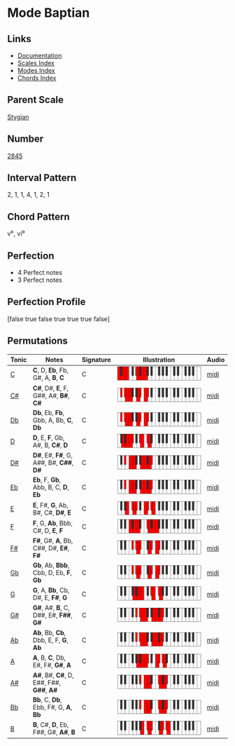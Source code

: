 # Mode Baptian

## Links

- [Documentation](index.md)
- [Scales Index](Scales.md)
- [Modes Index](Modes.md)
- [Chords Index](Chords.md)

## Parent Scale

[Stygian](ScaleStygian.md)

## Number

[2845](https://ianring.com/musictheory/scales/2845)

## Interval Pattern

2, 1, 1, 4, 1, 2, 1

## Chord Pattern

v⁰, vi⁰

## Perfection

- 4 Perfect notes
- 3 Perfect notes

## Perfection Profile

[false true false true true true false]

## Permutations

| Tonic | Notes | Signature | Illustration | Audio |
|-------|-------|-----------|--------------|-------|
| [C](ModeCNaturalBaptian.md) | **C**, D, **Eb**, Fb, G#, A, **B**, **C** | C | ![CNaturalBaptian](ModeCNaturalBaptian.png) | [midi](https://github.com/edipermadi/music/blob/main/docs/ModeCNaturalBaptian.mid?raw=true) |
| [C#](ModeCSharpBaptian.md) | **C#**, D#, **E**, F, G##, A#, **B#**, **C#** | C | ![CSharpBaptian](ModeCSharpBaptian.png) | [midi](https://github.com/edipermadi/music/blob/main/docs/ModeCSharpBaptian.mid?raw=true) |
| [Db](ModeDFlatBaptian.md) | **Db**, Eb, **Fb**, Gbb, A, Bb, **C**, **Db** | C | ![DFlatBaptian](ModeDFlatBaptian.png) | [midi](https://github.com/edipermadi/music/blob/main/docs/ModeDFlatBaptian.mid?raw=true) |
| [D](ModeDNaturalBaptian.md) | **D**, E, **F**, Gb, A#, B, **C#**, **D** | C | ![DNaturalBaptian](ModeDNaturalBaptian.png) | [midi](https://github.com/edipermadi/music/blob/main/docs/ModeDNaturalBaptian.mid?raw=true) |
| [D#](ModeDSharpBaptian.md) | **D#**, E#, **F#**, G, A##, B#, **C##**, **D#** | C | ![DSharpBaptian](ModeDSharpBaptian.png) | [midi](https://github.com/edipermadi/music/blob/main/docs/ModeDSharpBaptian.mid?raw=true) |
| [Eb](ModeEFlatBaptian.md) | **Eb**, F, **Gb**, Abb, B, C, **D**, **Eb** | C | ![EFlatBaptian](ModeEFlatBaptian.png) | [midi](https://github.com/edipermadi/music/blob/main/docs/ModeEFlatBaptian.mid?raw=true) |
| [E](ModeENaturalBaptian.md) | **E**, F#, **G**, Ab, B#, C#, **D#**, **E** | C | ![ENaturalBaptian](ModeENaturalBaptian.png) | [midi](https://github.com/edipermadi/music/blob/main/docs/ModeENaturalBaptian.mid?raw=true) |
| [F](ModeFNaturalBaptian.md) | **F**, G, **Ab**, Bbb, C#, D, **E**, **F** | C | ![FNaturalBaptian](ModeFNaturalBaptian.png) | [midi](https://github.com/edipermadi/music/blob/main/docs/ModeFNaturalBaptian.mid?raw=true) |
| [F#](ModeFSharpBaptian.md) | **F#**, G#, **A**, Bb, C##, D#, **E#**, **F#** | C | ![FSharpBaptian](ModeFSharpBaptian.png) | [midi](https://github.com/edipermadi/music/blob/main/docs/ModeFSharpBaptian.mid?raw=true) |
| [Gb](ModeGFlatBaptian.md) | **Gb**, Ab, **Bbb**, Cbb, D, Eb, **F**, **Gb** | C | ![GFlatBaptian](ModeGFlatBaptian.png) | [midi](https://github.com/edipermadi/music/blob/main/docs/ModeGFlatBaptian.mid?raw=true) |
| [G](ModeGNaturalBaptian.md) | **G**, A, **Bb**, Cb, D#, E, **F#**, **G** | C | ![GNaturalBaptian](ModeGNaturalBaptian.png) | [midi](https://github.com/edipermadi/music/blob/main/docs/ModeGNaturalBaptian.mid?raw=true) |
| [G#](ModeGSharpBaptian.md) | **G#**, A#, **B**, C, D##, E#, **F##**, **G#** | C | ![GSharpBaptian](ModeGSharpBaptian.png) | [midi](https://github.com/edipermadi/music/blob/main/docs/ModeGSharpBaptian.mid?raw=true) |
| [Ab](ModeAFlatBaptian.md) | **Ab**, Bb, **Cb**, Dbb, E, F, **G**, **Ab** | C | ![AFlatBaptian](ModeAFlatBaptian.png) | [midi](https://github.com/edipermadi/music/blob/main/docs/ModeAFlatBaptian.mid?raw=true) |
| [A](ModeANaturalBaptian.md) | **A**, B, **C**, Db, E#, F#, **G#**, **A** | C | ![ANaturalBaptian](ModeANaturalBaptian.png) | [midi](https://github.com/edipermadi/music/blob/main/docs/ModeANaturalBaptian.mid?raw=true) |
| [A#](ModeASharpBaptian.md) | **A#**, B#, **C#**, D, E##, F##, **G##**, **A#** | C | ![ASharpBaptian](ModeASharpBaptian.png) | [midi](https://github.com/edipermadi/music/blob/main/docs/ModeASharpBaptian.mid?raw=true) |
| [Bb](ModeBFlatBaptian.md) | **Bb**, C, **Db**, Ebb, F#, G, **A**, **Bb** | C | ![BFlatBaptian](ModeBFlatBaptian.png) | [midi](https://github.com/edipermadi/music/blob/main/docs/ModeBFlatBaptian.mid?raw=true) |
| [B](ModeBNaturalBaptian.md) | **B**, C#, **D**, Eb, F##, G#, **A#**, **B** | C | ![BNaturalBaptian](ModeBNaturalBaptian.png) | [midi](https://github.com/edipermadi/music/blob/main/docs/ModeBNaturalBaptian.mid?raw=true) |
